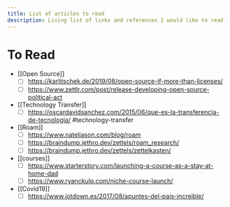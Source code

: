```yaml
---
title: List of articles to read
description: Living list of links and references I would like to read
---
```


# To Read

- [[Open Source]]
    - [ ] https://karlitschek.de/2019/08/open-source-if-more-than-licenses/ 
    - [ ] https://www.zettlr.com/post/release-developing-open-source-political-act 
- [[Technology Transfer]] 
    - [ ] https://oscardavidsanchez.com/2015/06/que-es-la-transferencia-de-tecnologia/ #technology-transfer
- [[Roam]]
    - [ ] https://www.nateliason.com/blog/roam
    - [ ] https://braindump.jethro.dev/zettels/roam_research/
    - [ ] https://braindump.jethro.dev/zettels/zettelkasten/
- [[courses]]
    - [ ] https://www.starterstory.com/launching-a-course-as-a-stay-at-home-dad
    - [ ] https://www.ryanckulp.com/niche-course-launch/
- [[Covid19]]
    - [ ] https://www.jotdown.es/2017/08/apuntes-del-pais-increible/ 
